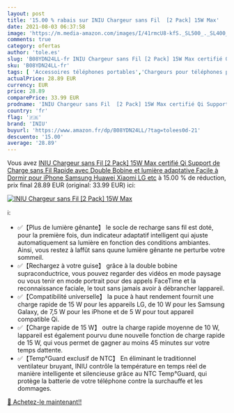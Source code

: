 ```yaml
---
layout: post
title: '15.00 % rabais sur INIU Chargeur sans Fil  [2 Pack] 15W Max'
date: 2021-08-03 06:37:58
image: 'https://m.media-amazon.com/images/I/41rmcU8-kfS._SL500_._SL400_.jpg'
comments: true
category: ofertas
author: 'tole.es'
slug: 'B08YDN24LL-fr INIU Chargeur sans Fil [2 Pack] 15W Max certifié Qi...'
sku: 'B08YDN24LL-fr'
tags: [ 'Accessoires téléphones portables','Chargeurs pour téléphones portables','Chargeurs à induction pour téléphones portables','High-Tech','Téléphones portables et accessoires','iniu', ]
actualPrice: 28.89 EUR
currency: EUR
price: 28.89
comparePrice: 33.99 EUR
prodname: 'INIU Chargeur sans Fil  [2 Pack] 15W Max certifié Qi Support de Charge sans Fil Rapide avec Double Bobine et lumière adaptative Facile à Dormir  pour iPhone Samsung Huawei Xiaomi LG etc'
country: 'fr'
flag: '🇫🇷'
brand: 'INIU'
buyurl: 'https://www.amazon.fr/dp/B08YDN24LL/?tag=tolees0d-21'
descuento: '15.00'
average: '28.89'
---
```


Vous avez [INIU Chargeur sans Fil  [2 Pack] 15W Max certifié Qi Support de Charge sans Fil Rapide avec Double Bobine et lumière adaptative Facile à Dormir  pour iPhone Samsung Huawei Xiaomi LG etc](https://www.amazon.fr/dp/B08YDN24LL/?tag=tolees0d-21)  à  15.00 % de réduction, prix final  28.89 EUR (original: 33.99 EUR) ici:

[![INIU Chargeur sans Fil  [2 Pack] 15W Max](https://m.media-amazon.com/images/I/41rmcU8-kfS._SL500_._SL400_.jpg)](https://www.amazon.fr/dp/B08YDN24LL/?tag=tolees0d-21)

ℹ️:

- ✅【Plus de lumière gênante】 le socle de recharge sans fil est doté, pour la première fois, dun indicateur adaptatif intelligent qui ajuste automatiquement sa lumière en fonction des conditions ambiantes. Ainsi, vous restez à laffût sans quune lumière gênante ne perturbe votre sommeil.
- ✅【Rechargez à votre guise】 grâce à la double bobine supraconductrice, vous pouvez regarder des vidéos en mode paysage ou vous tenir en mode portrait pour des appels FaceTime et la reconnaissance faciale, le tout sans jamais avoir à débrancher lappareil.
- ✅【Compatibilité universelle】 la puce à haut rendement fournit une charge rapide de 15 W pour les appareils LG, de 10 W pour les Samsung Galaxy, de 7,5 W pour les iPhone et de 5 W pour tout appareil compatible Qi.
- ✅【Charge rapide de 15 W】 outre la charge rapide moyenne de 10 W, lappareil est également pourvu dune nouvelle fonction de charge rapide de 15 W, qui vous permet de gagner au moins 45 minutes sur votre temps dattente.
- ✅【Temp°Guard exclusif de NTC】 En éliminant le traditionnel ventilateur bruyant, INIU contrôle la température en temps réel de manière intelligente et silencieuse grâce au NTC Temp°Guard, qui protège la batterie de votre téléphone contre la surchauffe et les dommages.

[🛒 Achetez-le maintenant!!](https://www.amazon.fr/dp/B08YDN24LL/?tag=tolees0d-21)

